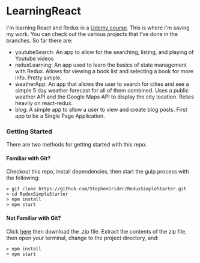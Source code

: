 # LearningReact

I'm learning React and Redux in a [Udemy course](https://www.udemy.com/react-redux/learn/v4/overview). This is where I'm saving my work. You can check out the various projects that I've done in the branches. So far there are:
- youtubeSearch: An app to allow for the searching, listing, and playing of Youtube videos
- reduxLearning: An app used to learn the basics of state management with Redux. Allows for viewing a book list and selecting a book for more info. Pretty simple.
- weatherApp: An app that allows the user to search for cities and see a simple 5 day weather forecast for all of them combined. Uses a public weather API and the Google Maps API to display the city location. Relies heavily on react-redux.
- blog: A simple app to allow a user to view and create blog posts. First app to be a Single Page Application.

### Getting Started

There are two methods for getting started with this repo.

#### Familiar with Git?
Checkout this repo, install dependencies, then start the gulp process with the following:

```
> git clone https://github.com/StephenGrider/ReduxSimpleStarter.git
> cd ReduxSimpleStarter
> npm install
> npm start
```

#### Not Familiar with Git?
Click [here](https://github.com/StephenGrider/ReactStarter/releases) then download the .zip file.  Extract the contents of the zip file, then open your terminal, change to the project directory, and:

```
> npm install
> npm start
```

